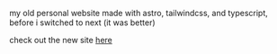 my old personal website made with astro, tailwindcss, and typescript, before i switched to next (it was better)

check out the new site <a href="https://mustaeen.dev" target="_blank" >here</a>
